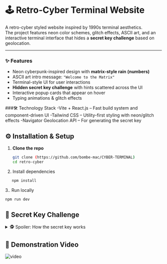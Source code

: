 # 🕹️ Retro-Cyber Terminal Website  

A retro-cyber styled website inspired by 1990s terminal aesthetics.  
The project features neon color schemes, glitch effects, ASCII art, and an interactive terminal interface that hides a **secret key challenge** based on geolocation.  

--- 

### ✨ Features
- Neon cyberpunk-inspired design with **matrix-style rain (numbers)**
- ASCII art intro message: `"Welcome to the Matrix"`
- Terminal-style UI for user interactions
- **Hidden secret key challenge** with hints scattered across the UI
- Interactive popup cards that appear on hover
- Typing animations & glitch effects

###🛠️ Technology Stack
-Vite + React.js – Fast build system and component-driven UI
-Tailwind CSS – Utility-first styling with neon/glitch effects
-Navigator Geolocation API – For generating the secret key

## ⚙️ Installation & Setup  

1. **Clone the repo**
   ```bash
   git clone (https://github.com/bombe-mac/CYBER-TERMINAL)
   cd retro-cyber

2. Install dependencies
```bash
   npm install
```
3.. Run locally
```bash
npm run dev
```

## 🔑 Secret Key Challenge  

<details>
<summary>🕵️ Spoiler: How the secret key works</summary>

The secret key is **unique for every user** because it is generated from their **current geolocation**.  

1. Using the **Navigator Geolocation API**, the website fetches the user's `latitude` and `longitude`.  

2. **Tip:** Users can also get their latitude and longitude by running the following code in the browser console:  
   ```js
   navigator.geolocation.getCurrentPosition(
     (position) => {
       console.log("Latitude:", position.coords.latitude);
       console.log("Longitude:", position.coords.longitude);
     },
     (error) => {
       console.error("Error getting location:", error);
     }
   );
The decimal values of both latitude and longitude are removed.

The processed latitude and longitude values are then concatenated into a single integer.

Example:
Latitude  = 28.6139391 → 286139391  
Longitude = 77.2090212 → 772090212  
SecretKey = "286139391772090212"
Users must enter this key into the terminal using the format:

```bash
checkkey <secretKey>
```
If correct, the system verifies and confirms success ✅
</details>

## 🎥 Demonstration Video

![video](https://drive.google.com/file/d/11luRgyNphaiqtKcFMD2uSZUA_zv1XOUz/view?usp=drive_link)
